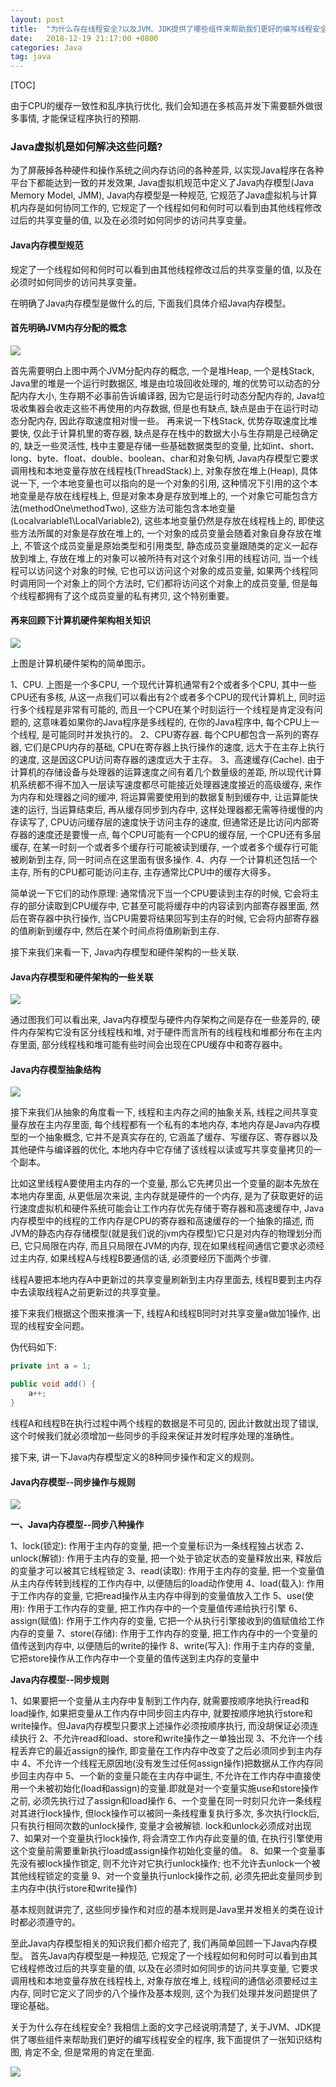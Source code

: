 ```yaml
---
layout: post
title:  "为什么存在线程安全?以及JVM、JDK提供了哪些组件来帮助我们更好的编写线程安全的程序"
date:   2018-12-19 21:17:00 +0800
categories: Java
tag: java
---
```


[TOC]

由于CPU的缓存一致性和乱序执行优化, 我们会知道在多核高并发下需要额外做很多事情, 才能保证程序执行的预期.

### Java虚拟机是如何解决这些问题?

为了屏蔽掉各种硬件和操作系统之间内存访问的各种差异, 以实现Java程序在各种平台下都能达到一致的并发效果, Java虚拟机规范中定义了Java内存模型(Java Memory Model, JMM), Java内存模型是一种规范, 它规范了Java虚拟机与计算机内存是如何协同工作的, 它规定了一个线程如何和何时可以看到由其他线程修改过后的共享变量的值, 以及在必须时如何同步的访问共享变量。

#### Java内存模型规范

规定了一个线程如何和何时可以看到由其他线程修改过后的共享变量的值, 以及在必须时如何同步的访问共享变量。

在明确了Java内存模型是做什么的后, 下面我们具体介绍Java内存模型。

#### 首先明确JVM内存分配的概念

<a href='/img/post/20181219/01.png' target="_blank"><img src='/img/post/20181219/01.png' /></a>

首先需要明白上图中两个JVM分配内存的概念, 一个是堆Heap, 一个是栈Stack, Java里的堆是一个运行时数据区, 堆是由垃圾回收处理的, 堆的优势可以动态的分配内存大小, 生存期不必事前告诉编译器, 因为它是运行时动态分配内存的, Java垃圾收集器会收走这些不再使用的内存数据, 但是也有缺点, 缺点是由于在运行时动态分配内存, 因此存取速度相对慢一些。 再来说一下栈Stack, 优势存取速度比堆要快, 仅此于计算机里的寄存器, 缺点是存在栈中的数据大小与生存期是己经确定的, 缺乏一些灵活性, 栈中主要是存储一些基础数据类型的变量, 比如int、short、long、byte、float、double、boolean、char和对象句柄, Java内存模型它要求调用栈和本地变量存放在线程栈(ThreadStack)上, 对象存放在堆上(Heap), 具体说一下, 一个本地变量也可以指向的是一个对象的引用, 这种情况下引用的这个本地变量是存放在线程栈上, 但是对象本身是存放到堆上的, 一个对象它可能包含方法(methodOne\methodTwo), 这些方法可能包含本地变量(Localvariable1\LocalVariable2), 这些本地变量仍然是存放在线程栈上的, 即使这些方法所属的对象是存放在堆上的, 一个对象的成员变量会随着对象自身存放在堆上, 不管这个成员变量是原始类型和引用类型, 静态成员变量跟随类的定义一起存放到堆上, 存放在堆上的对象可以被所持有对这个对象引用的线程访问, 当一个线程可以访问这个对象的时候, 它也可以访问这个对象的成员变量, 如果两个线程同时调用同一个对象上的同个方法时, 它们都将访问这个对象上的成员变量, 但是每个线程都拥有了这个成员变量的私有拷贝, 这个特别重要。

#### 再来回顾下计算机硬件架构相关知识

<a href='/img/post/20181219/02.png' target="_blank"><img src='/img/post/20181219/02.png' /></a>

上图是计算机硬件架构的简单图示。

1、CPU.
上图是一个多CPU, 一个现代计算机通常有2个或者多个CPU, 其中一些CPU还有多核, 从这一点我们可以看出有2个或者多个CPU的现代计算机上, 同时运行多个线程是非常有可能的, 而且一个CPU在某个时刻运行一个线程是肯定没有问题的, 这意味着如果你的Java程序是多线程的, 在你的Java程序中, 每个CPU上一个线程, 是可能同时并发执行的。
2、CPU寄存器.
每个CPU都包含一系列的寄存器, 它们是CPU内存的基础, CPU在寄存器上执行操作的速度, 远大于在主存上执行的速度, 这是因这CPU访问寄存器的速度远大于主存。
3、高速缓存(Cache).
由于计算机的存储设备与处理器的运算速度之间有着几个数量级的差距, 所以现代计算机系统都不得不加入一层读写速度都尽可能接近处理器速度接近的高级缓存, 来作为内存和处理器之间的缓冲, 将运算需要使用到的数据复制到缓存中, 让运算能快速的运行, 当运算结束后, 再从缓存同步到内存中, 这样处理器都无需等待缓慢的内存读写了, CPU访问缓存层的速度快于访问主存的速度, 但通常还是比访问内部寄存器的速度还是要慢一点, 每个CPU可能有一个CPU的缓存层, 一个CPU还有多层缓存, 在某一时刻一个或者多个缓存行可能被读到缓存, 一个或者多个缓存行可能被刷新到主存, 同一时间点在这里面有很多操作.
4、内存
一个计算机还包括一个主存, 所有的CPU都可能访问主存, 主存通常比CPU中的缓存大得多。

简单说一下它们的动作原理:
通常情况下当一个CPU要读到主存的时候, 它会将主存的部分读取到CPU缓存中, 它甚至可能将缓存中的内容读到内部寄存器里面, 然后在寄存器中执行操作, 当CPU需要将结果回写到主存的时候, 它会将内部寄存器的值刷新到缓存中, 然后在某个时间点将值刷新到主存. 

接下来我们来看一下, Java内存模型和硬件架构的一些关联.

#### Java内存模型和硬件架构的一些关联

<a href='/img/post/20181219/03.png' target="_blank"><img src='/img/post/20181219/03.png' /></a>

通过图我们可以看出来, Java内存模型与硬件内存架构之间是存在一些差异的, 硬件内存架构它没有区分线程栈和堆, 对于硬件而言所有的线程栈和堆都分布在主内存里面, 部分线程栈和堆可能有些时间会出现在CPU缓存中和寄存器中。

#### Java内存模型抽象结构

<a href='/img/post/20181219/04.png' target="_blank"><img src='/img/post/20181219/04.png' /></a>

接下来我们从抽象的角度看一下, 线程和主内存之间的抽象关系, 线程之间共享变量存放在主内存里面, 每个线程都有一个私有的本地内存, 本地内存是Java内存模型的一个抽象概念, 它并不是真实存在的, 它涵盖了缓存、写缓存区、寄存器以及其他硬件与编译器的优化, 本地内存中它存储了该线程以读或写共享变量拷贝的一个副本。

比如这里线程A要使用主内存的一个变量, 那么它先拷贝出一个变量的副本先放在本地内存里面, 从更低层次来说, 主内存就是硬件的一个内存, 是为了获取更好的运行速度虚拟机和硬件系统可能会让工作内存优先存储于寄存器和高速缓存中, Java内存模型中的线程的工作内存是CPU的寄存器和高速缓存的一个抽象的描述, 而JVM的静态内存存储模型(就是我们说的jvm内存模型)它只是对内存的物理划分而已, 它只局限在内存, 而且只局限在JVM的内存, 现在如果线程间通信它要求必须经过主内存, 如果线程A与线程B要通信的话, 必须要经历下面两个步骤.

线程A要把本地内存A中更新过的共享变量刷新到主内存里面去, 线程B要到主内存中去读取线程A之前更新过的共享变量。

接下来我们根据这个图来推演一下, 线程A和线程B同时对共享变量a做加1操作, 出现的线程安全问题。

伪代码如下:
```java
private int a = 1;

public void add() {
    a++;
}
```

线程A和线程B在执行过程中两个线程的数据是不可见的, 因此计数就出现了错误, 这个时候我们就必须增加一些同步的手段来保证并发时程序处理的准确性。

接下来, 讲一下Java内存模型定义的8种同步操作和定义的规则。

#### Java内存模型--同步操作与规则

<a href='/img/post/20181219/05.png' target="_blank"><img src='/img/post/20181219/05.png' /></a>

**一、Java内存模型--同步八种操作**

1、lock(锁定): 作用于主内存的变量, 把一个变量标识为一条线程独占状态
2、unlock(解锁): 作用于主内存的变量, 把一个处于锁定状态的变量释放出来, 释放后的变量才可以被其它线程锁定
3、read(读取): 作用于主内存的变量, 把一个变量值从主内存传转到线程的工作内存中, 以便随后的load动作使用
4、load(载入): 作用于工作内存的变量, 它把read操作从主内存中得到的变量值放入工作
5、use(使用): 作用于工作内存的变量, 把工作内存中的一个变量值传递给执行引擎
6、assign(赋值): 作用于工作内存的变量, 它把一个从执行引擎接收到的值赋值给工作内存的变量
7、store(存储): 作用于工作内存的变量, 把工作内存中的一个变量的值传送到内存中, 以便随后的write的操作
8、write(写入): 作用于主内存的变量, 它把store操作从工作内存中一个变量的值传送到主内存的变量中

**Java内存模型--同步规则**

1、如果要把一个变量从主内存中复制到工作内存, 就需要按顺序地执行read和load操作, 如果把变量从工作内存中同步回主内存中, 就要按顺序地执行store和write操作。但Java内存模型只要求上述操作必须按顺序执行, 而没胡保证必须连续执行
2、不允许read和load、store和write操作之一单独出现
3、不允许一个线程丢弃它的最近assign的操作, 即变量在工作内存中改变了之后必须同步到主内存中
4、不允许一个线程无原因地(没有发生过任何assign操作)把数据从工作内存同步回主内存中
5、一个新的变量只能在主内存中诞生, 不允许在工作内存中直接使用一个未被初始化(load和assign)的变量.即就是对一个变量实施use和store操作之前, 必须先执行过了assign和load操作
6、一个变量在同一时刻只允许一条线程对其进行lock操作, 但lock操作可以被同一条线程重复执行多次, 多次执行lock后, 只有执行相同次数的unlock操作, 变量才会被解锁. lock和unlock必须成对出现
7、如果对一个变量执行lock操作, 将会清空工作内存此变量的值, 在执行引擎使用这个变量前需要重新执行load或assign操作初始化变量的值。
8、如果一个变量事先没有被lock操作锁定, 则不允许对它执行unlock操作; 也不允许去unlock一个被其他线程锁定的变量 
9、对一个变量执行unlock操作之前, 必须先把此变量同步到主内存中(执行store和write操作) 

基本规则就讲完了, 这些同步操作和对应的基本规则是Java里并发相关的类在设计时都必须遵守的。

至此Java内存模型相关的知识我们都介绍完了, 我们再简单回顾一下Java内存模型。
首先Java内存模型是一种规范, 它规定了一个线程如何和何时可以看到由其它线程修改过后的共享变量的值, 以及在必须时如何同步的访问共享变量, 它要求调用栈和本地变量存放在线程栈上, 对象存放在堆上, 线程间的通信必须要经过主内存, 同时它定义了同步的八个操作及基本规则, 这个为我们处理并发问题提供了理论基础。 

关于为什么存在线程安全? 我相信上面的文字己经说明清楚了, 关于JVM、JDK提供了哪些组件来帮助我们更好的编写线程安全的程序, 我下面提供了一张知识结构图, 肯定不全, 但是常用的肯定在里面.

<a href='/img/post/20181219/Java并发编程.png' target="_blank"><img src='/img/post/20181219/Java并发编程.png' /></a>
